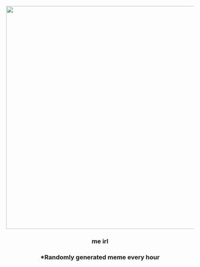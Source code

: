 <p align="center">
        <img src="https://i.redd.it/bav3zqwvi3s91.gif" width="600" height="600">
        </p>
        <h3 align="center">me irl</h3>
        <h3 align="center">*Randomly generated meme every hour</h3>
    